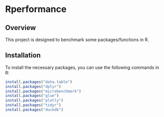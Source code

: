 # Rperformance

## Overview
This project is designed to benchmark some packages/functions in R. 

## Installation
To install the necessary packages, you can use the following commands in R:

```r
install.packages("data.table")
install.packages("dplyr")
install.packages("microbenchmark")
install.packages("glue")
install.packages("plotly")
install.packages("tidyr")
install.packages("duckdb")
```
